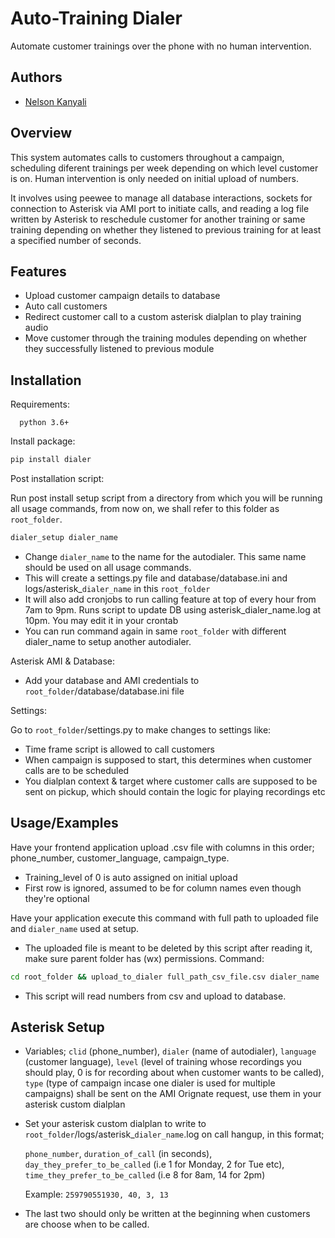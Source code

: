 
# Auto-Training Dialer

Automate customer trainings over the phone with no human intervention.
## Authors

- [Nelson Kanyali](https://github.com/nelsonk)


## Overview
This system automates calls to customers throughout a campaign, scheduling diferent trainings per week depending on which level customer is on. Human intervention is only needed on initial upload of numbers.

It involves using peewee to manage all database interactions, sockets for connection to Asterisk via AMI port to initiate calls, and reading a log file written by Asterisk to reschedule customer for another training or same training depending on whether they listened to previous training for at least a specified number of seconds.
## Features

- Upload customer campaign details to database
- Auto call customers
- Redirect customer call to a custom asterisk dialplan to play training audio
- Move customer through the training modules depending on whether they successfully listened to previous module


## Installation

Requirements:
```
  python 3.6+
```

Install package:
```bash
pip install dialer
```

Post installation script:

Run post install setup script from a directory from which you will be running all usage commands, from now on, we shall refer to this folder as ```root_folder```.
```bash
dialer_setup dialer_name
```
- Change ```dialer_name``` to the name for the autodialer. This same name should be used on all usage commands. 
- This will create a settings.py file and database/database.ini and logs/asterisk_```dialer_name``` in this ```root_folder```
- It will also add cronjobs to run calling feature at top of every hour from 7am to 9pm. Runs script to update DB using asterisk_dialer_name.log at 10pm. You may edit it in your crontab
- You can run command again in same ```root_folder``` with different dialer_name to setup another autodialer.

Asterisk AMI & Database:

- Add your database and AMI credentials to ```root_folder```/database/database.ini file


Settings: 

Go to ```root_folder```/settings.py to make changes to settings like:

- Time frame script is allowed to call customers
- When campaign is supposed to start, this determines when customer calls are to be scheduled
- You dialplan context & target where customer calls are supposed to be sent on pickup, which should contain the logic for playing recordings etc


## Usage/Examples

Have your frontend application upload .csv file with columns in this order; phone_number, customer_language, campaign_type.

- Training_level of 0 is auto assigned on initial upload
- First row is ignored, assumed to be for column names even though they're optional

Have your application execute this command with full path to uploaded file and ```dialer_name``` used at setup.

- The uploaded file is meant to be deleted by this script after reading it, make sure parent folder has (wx) permissions.
Command:

```bash
cd root_folder && upload_to_dialer full_path_csv_file.csv dialer_name
```

- This script will read numbers from csv and upload to database.

## Asterisk Setup

- Variables; ```clid``` (phone_number), ```dialer``` (name of autodialer), ```language``` (customer language), ```level``` (level of training whose recordings you should play, 0 is for recording about when customer wants to be called), ```type``` (type of campaign incase one dialer is used for multiple campaigns) shall be sent on the AMI Orignate request, use them in your asterisk custom dialplan
- Set your asterisk custom dialplan to write to ```root_folder```/logs/asterisk_```dialer_name```.log on call hangup, in this format;

    ```phone_number```, ```duration_of_call``` (in seconds), ```day_they_prefer_to_be_called``` (i.e 1 for Monday, 2 for Tue etc), ```time_they_prefer_to_be_called``` (i.e 8 for 8am, 14 for 2pm)

    Example: ```259790551930, 40, 3, 13```

- The last two should only be written at the beginning when customers are choose when to be called.
